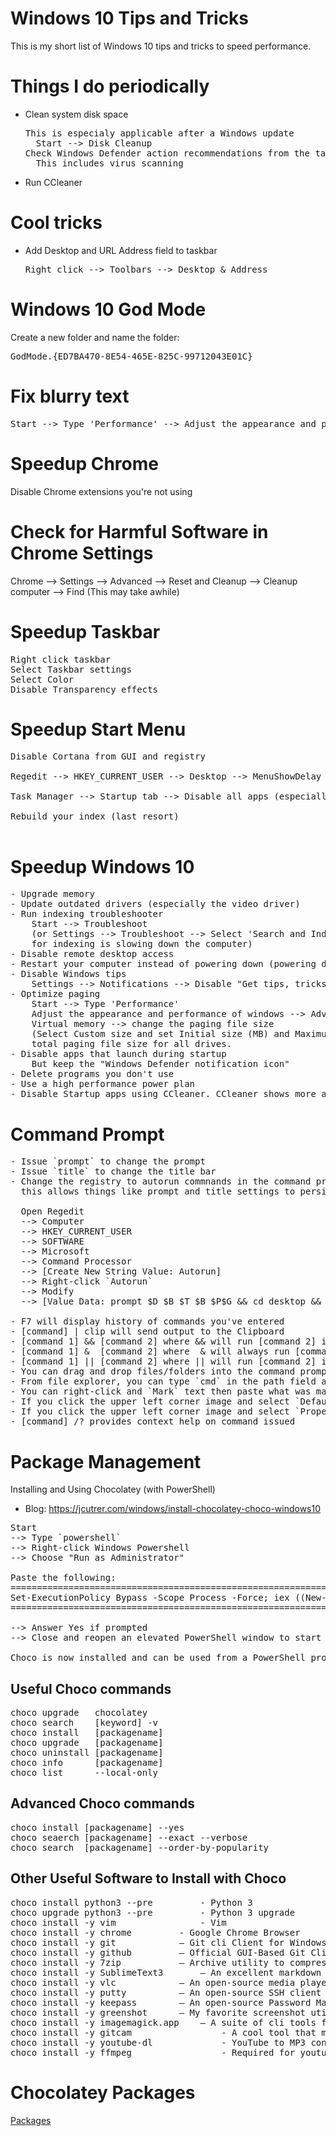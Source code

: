 # Windows 10 Tips and Tricks
This is my short list of Windows 10 tips and tricks to speed performance.

# Things I do periodically
- Clean system disk space 
  <pre>
  This is especialy applicable after a Windows update
	Start --> Disk Cleanup
  Check Windows Defender action recommendations from the taskbar pulldown menu
	This includes virus scanning
  </pre>
- Run CCleaner

# Cool tricks
- Add Desktop and URL Address field to taskbar
  <pre>
  Right click --> Toolbars --> Desktop & Address
  </pre>
  
# Windows 10 God Mode
Create a new folder and name the folder:
<p>
<pre>
GodMode.{ED7BA470-8E54-465E-825C-99712043E01C}
</pre>

# Fix blurry text
<pre>
Start --> Type 'Performance' --> Adjust the appearance and performance of windows --> Visual Effects --> Disable everything except "Smooth edges of screen fonts
</pre>

# Speedup Chrome
Disable Chrome extensions you're not using

# Check for Harmful Software in Chrome Settings
Chrome --> Settings --> Advanced --> Reset and Cleanup --> Cleanup computer --> Find (This may take awhile)

# Speedup Taskbar
<pre>
Right click taskbar
Select Taskbar settings
Select Color
Disable Transparency effects
</pre>

# Speedup Start Menu 
<pre>
Disable Cortana from GUI and registry<br>
Regedit --> HKEY_CURRENT_USER --> Desktop --> MenuShowDelay 20  (400 is default)<br>
Task Manager --> Startup tab --> Disable all apps (especially `Windows Defender notification icon in startup`)<br>
Rebuild your index (last resort)<br>
</pre>

# Speedup Windows 10
<pre>
- Upgrade memory
- Update outdated drivers (especially the video driver)
- Run indexing troubleshooter
	Start --> Troubleshoot
	(or Settings --> Troubleshoot --> Select 'Search and Indexing' and run the troubleshooter for 'search 	
	for indexing is slowing down the computer)
- Disable remote desktop access
- Restart your computer instead of powering down (powering down uses a snapshot when powered back on)
- Disable Windows tips
	Settings --> Notifications --> Disable "Get tips, tricks, and suggestions as you use Windows
- Optimize paging
	Start --> Type 'Performance' 
	Adjust the appearance and performance of windows --> Advanced 
  	Virtual memory --> change the paging file size 
	(Select Custom size and set Initial size (MB) and Maximum size (MB) to the Recommended 
	total paging file size for all drives.
- Disable apps that launch during startup
	But keep the "Windows Defender notification icon"
- Delete programs you don't use
- Use a high performance power plan
- Disable Startup apps using CCleaner. CCleaner shows more apps, services, and scheduled tasks that get started during startup In my case, Adobe was slowing things down significantly. Your situation your differ but the idea is to disable apps and services you don't need running during Startup.
</pre>

# Command Prompt
<pre>
- Issue `prompt` to change the prompt
- Issue `title` to change the title bar
- Change the registry to autorun commnands in the command prompt window all the time; 
  this allows things like prompt and title settings to persist after closing the command prompt window
  
  Open Regedit 
  --> Computer 
  --> HKEY_CURRENT_USER 
  --> SOFTWARE
  --> Microsoft 
  --> Command Processor 
  --> [Create New String Value: Autorun] 
  --> Right-click `Autorun`
  --> Modify 
  --> [Value Data: prompt $D $B $T $B $P$G && cd desktop && title David Lin's Command Prompt]
  
- F7 will display history of commands you've entered
- [command] | clip will send output to the Clipboard
- [command 1] && [command 2] where && will run [command 2] if [command 1] succeeds
- [command 1] &  [command 2] where  & will always run [command 2]
- [command 1] || [command 2] where || will run [command 2] if [command 1] fails
- You can drag and drop files/folders into the command prompt and it will automatically type the path for you
- From file explorer, you can type `cmd` in the path field and a command prompt will open in the specified path
- You can right-click and `Mark` text then paste what was marked
- If you click the upper left corner image and select `Default`, you can change the command prompt window's default settings (e.g. font size)
- If you click the upper left corner image and select `Properties`, you can change the command prompt window's present settings
- [command] /? provides context help on command issued
</pre>

# Package Management 
Installing and Using Chocolatey (with PowerShell)
- Blog: https://jcutrer.com/windows/install-chocolatey-choco-windows10

<pre>
Start 
--> Type `powershell`
--> Right-click Windows Powershell 
--> Choose "Run as Administrator"

Paste the following:
===================================================================
Set-ExecutionPolicy Bypass -Scope Process -Force; iex ((New-Object System.Net.WebClient).DownloadString('https://chocolatey.org/install.ps1'))
===================================================================

--> Answer Yes if prompted
--> Close and reopen an elevated PowerShell window to start using choco

Choco is now installed and can be used from a PowerShell prompt or a regular command prompt windows to install many different software packages. Whichever one you use, just make sure you run choco from an elevated powershell/command prompt window.
</pre>

## Useful Choco commands
<pre>
choco upgrade   chocolatey
choco search    [keyword] -v
choco install   [packagename]
choco upgrade   [packagename]
choco uninstall [packagename]
choco info      [packagename]
choco list      --local-only
</pre>

## Advanced Choco commands
<pre>
choco install [packagename] --yes
choco seaerch [packagename] --exact --verbose
choco search  [packagename] --order-by-popularity
</pre>

## Other Useful Software to Install with Choco
<pre>
choco install python3 --pre     	- Python 3
choco upgrade python3 --pre     	- Python 3 upgrade
choco install -y vim            	- Vim
choco install -y chrome 		- Google Chrome Browser
choco install -y git 			– Git cli Client for Windows
choco install -y github 		– Official GUI-Based Git Client
choco install -y 7zip 			– Archive utility to compress/uncompress zip, tar, gz, bzip and other formats.
choco install -y SublimeText3 		– An excellent markdown & source code editor.
choco install -y vlc 			– An open-source media player
choco install -y putty 			– An open-source SSH client
choco install -y keepass 		– An open-source Password Manager
choco install -y greenshot 		– My favorite screenshot utility for Windows
choco install -y imagemagick.app	– A suite of cli tools for working with and converting images
choco install -y gitcam                 - A cool tool that makes screen recordings super easy
choco install -y youtube-dl             - YouTube to MP3 converter
choco install -y ffmpeg                 - Required for youtube-dl
</pre>

# Chocolatey Packages
[Packages](https://chocolatey.org/packages)
